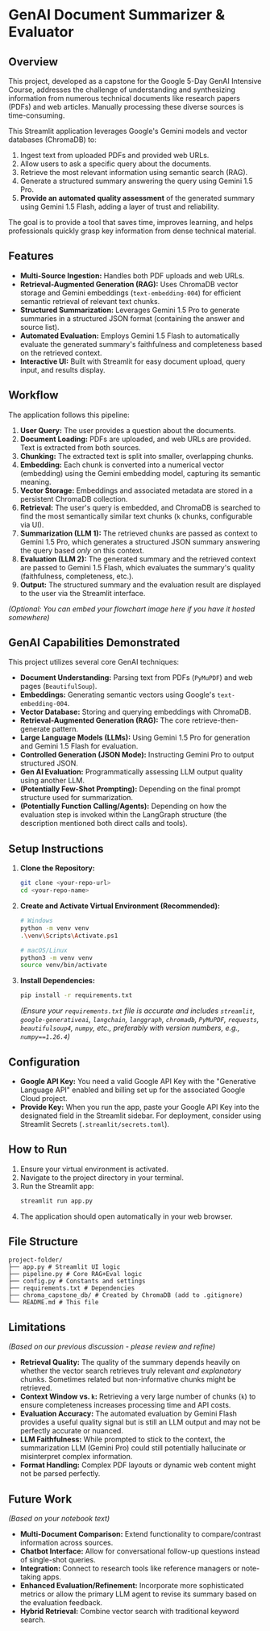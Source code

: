 # GenAI Document Summarizer & Evaluator

## Overview

This project, developed as a capstone for the Google 5-Day GenAI Intensive Course, addresses the challenge of understanding and synthesizing information from numerous technical documents like research papers (PDFs) and web articles. Manually processing these diverse sources is time-consuming.

This Streamlit application leverages Google's Gemini models and vector databases (ChromaDB) to:
1.  Ingest text from uploaded PDFs and provided web URLs.
2.  Allow users to ask a specific query about the documents.
3.  Retrieve the most relevant information using semantic search (RAG).
4.  Generate a structured summary answering the query using Gemini 1.5 Pro.
5.  **Provide an automated quality assessment** of the generated summary using Gemini 1.5 Flash, adding a layer of trust and reliability.

The goal is to provide a tool that saves time, improves learning, and helps professionals quickly grasp key information from dense technical material.

## Features

*   **Multi-Source Ingestion:** Handles both PDF uploads and web URLs.
*   **Retrieval-Augmented Generation (RAG):** Uses ChromaDB vector storage and Gemini embeddings (`text-embedding-004`) for efficient semantic retrieval of relevant text chunks.
*   **Structured Summarization:** Leverages Gemini 1.5 Pro to generate summaries in a structured JSON format (containing the answer and source list).
*   **Automated Evaluation:** Employs Gemini 1.5 Flash to automatically evaluate the generated summary's faithfulness and completeness based on the retrieved context.
*   **Interactive UI:** Built with Streamlit for easy document upload, query input, and results display.

## Workflow

The application follows this pipeline:

1.  **User Query:** The user provides a question about the documents.
2.  **Document Loading:** PDFs are uploaded, and web URLs are provided. Text is extracted from both sources.
3.  **Chunking:** The extracted text is split into smaller, overlapping chunks.
4.  **Embedding:** Each chunk is converted into a numerical vector (embedding) using the Gemini embedding model, capturing its semantic meaning.
5.  **Vector Storage:** Embeddings and associated metadata are stored in a persistent ChromaDB collection.
6.  **Retrieval:** The user's query is embedded, and ChromaDB is searched to find the most semantically similar text chunks (`k` chunks, configurable via UI).
7.  **Summarization (LLM 1):** The retrieved chunks are passed as context to Gemini 1.5 Pro, which generates a structured JSON summary answering the query based *only* on this context.
8.  **Evaluation (LLM 2):** The generated summary and the retrieved context are passed to Gemini 1.5 Flash, which evaluates the summary's quality (faithfulness, completeness, etc.).
9.  **Output:** The structured summary and the evaluation result are displayed to the user via the Streamlit interface.

*(Optional: You can embed your flowchart image here if you have it hosted somewhere)*
<!-- ![Workflow Chart](path/to/your/flowchart.png) -->

## GenAI Capabilities Demonstrated

This project utilizes several core GenAI techniques:

*   **Document Understanding:** Parsing text from PDFs (`PyMuPDF`) and web pages (`BeautifulSoup`).
*   **Embeddings:** Generating semantic vectors using Google's `text-embedding-004`.
*   **Vector Database:** Storing and querying embeddings with ChromaDB.
*   **Retrieval-Augmented Generation (RAG):** The core retrieve-then-generate pattern.
*   **Large Language Models (LLMs):** Using Gemini 1.5 Pro for generation and Gemini 1.5 Flash for evaluation.
*   **Controlled Generation (JSON Mode):** Instructing Gemini Pro to output structured JSON.
*   **Gen AI Evaluation:** Programmatically assessing LLM output quality using another LLM.
*   **(Potentially Few-Shot Prompting):** Depending on the final prompt structure used for summarization.
*   **(Potentially Function Calling/Agents):** Depending on how the evaluation step is invoked within the LangGraph structure (the description mentioned both direct calls and tools).

## Setup Instructions

1.  **Clone the Repository:**
    ```bash
    git clone <your-repo-url>
    cd <your-repo-name>
    ```
2.  **Create and Activate Virtual Environment (Recommended):**
    ```bash
    # Windows
    python -m venv venv
    .\venv\Scripts\Activate.ps1

    # macOS/Linux
    python3 -m venv venv
    source venv/bin/activate
    ```
3.  **Install Dependencies:**
    ```bash
    pip install -r requirements.txt
    ```
    *(Ensure your `requirements.txt` file is accurate and includes `streamlit`, `google-generativeai`, `langchain`, `langgraph`, `chromadb`, `PyMuPDF`, `requests`, `beautifulsoup4`, `numpy`, etc., preferably with version numbers, e.g., `numpy==1.26.4`)*

## Configuration

*   **Google API Key:** You need a valid Google API Key with the "Generative Language API" enabled and billing set up for the associated Google Cloud project.
*   **Provide Key:** When you run the app, paste your Google API Key into the designated field in the Streamlit sidebar. For deployment, consider using Streamlit Secrets (`.streamlit/secrets.toml`).

## How to Run

1.  Ensure your virtual environment is activated.
2.  Navigate to the project directory in your terminal.
3.  Run the Streamlit app:
    ```bash
    streamlit run app.py
    ```
4.  The application should open automatically in your web browser.

## File Structure
```
project-folder/
├── app.py # Streamlit UI logic
├── pipeline.py # Core RAG+Eval logic
├── config.py # Constants and settings
├── requirements.txt # Dependencies
├── chroma_capstone_db/ # Created by ChromaDB (add to .gitignore)
└── README.md # This file
```

## Limitations

*(Based on our previous discussion - please review and refine)*
*   **Retrieval Quality:** The quality of the summary depends heavily on whether the vector search retrieves truly relevant *and explanatory* chunks. Sometimes related but non-informative chunks might be retrieved.
*   **Context Window vs. `k`:** Retrieving a very large number of chunks (`k`) to ensure completeness increases processing time and API costs.
*   **Evaluation Accuracy:** The automated evaluation by Gemini Flash provides a useful quality signal but is still an LLM output and may not be perfectly accurate or nuanced.
*   **LLM Faithfulness:** While prompted to stick to the context, the summarization LLM (Gemini Pro) could still potentially hallucinate or misinterpret complex information.
*   **Format Handling:** Complex PDF layouts or dynamic web content might not be parsed perfectly.

## Future Work

*(Based on your notebook text)*
*   **Multi-Document Comparison:** Extend functionality to compare/contrast information across sources.
*   **Chatbot Interface:** Allow for conversational follow-up questions instead of single-shot queries.
*   **Integration:** Connect to research tools like reference managers or note-taking apps.
*   **Enhanced Evaluation/Refinement:** Incorporate more sophisticated metrics or allow the primary LLM agent to revise its summary based on the evaluation feedback.
*   **Hybrid Retrieval:** Combine vector search with traditional keyword search.